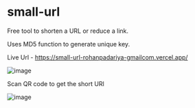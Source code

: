 # small-url
 Free tool to shorten a URL or reduce a link.
 
 Uses MD5 function to generate unique key.
 
 Live Url - https://small-url-rohanpadariya-gmailcom.vercel.app/
 
 
 ![image](https://user-images.githubusercontent.com/69476780/145591615-30cb665a-b901-4a8a-a81f-ed8adadf4ddf.png)
 
 Scan QR code to get the short URl
 
 ![image](https://user-images.githubusercontent.com/69476780/145591738-0caa18cc-58ef-4a9a-8804-c82d1bb4c871.png)


